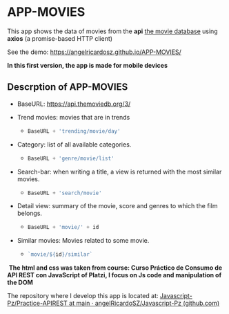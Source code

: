 # APP-MOVIES

This app shows the data of movies from the **api**  [the movie database]( https://api.themoviedb.org/3/) using **axios** (a promise-based HTTP client) 

See the demo:  https://angelricardosz.github.io/APP-MOVIES/

**In this first version, the app is made for mobile devices**

## Descrption of APP-MOVIES

- BaseURL: https://api.themoviedb.org/3/

- Trend movies: movies that are in trends 

  - ```javascript
    BaseURL + 'trending/movie/day'
    ```

- Category: list of all available categories.

  - ```javascript
    BaseURL + 'genre/movie/list'
    ```

- Search-bar: when writing a title, a view is returned with the most similar movies.

  - ```javascript
    BaseURL + 'search/movie'
    ```

    

- Detail view: summary of the movie, score and genres to which the film belongs.

  - ```javascript
    BaseURL + 'movie/' + id
    ```

- Similar movies: Movies related to some movie.

  - ```javascript
    `movie/${id}/similar`
    ```

​	**The html and css was taken from course: Curso Práctico de Consumo de API REST con JavaScript of Platzi, I focus on Js code and manipulation of the DOM**

The repository where I develop this app is located at: [Javascript-Pz/Practice-APIREST at main · angelRicardoSZ/Javascript-Pz (github.com)](https://github.com/angelRicardoSZ/Javascript-Pz/tree/main/Practice-APIREST)







